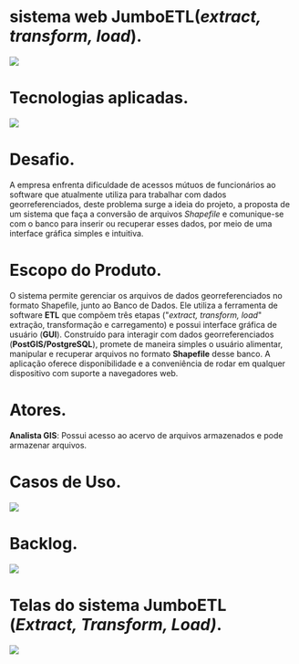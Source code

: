 # sistema web JumboETL(*extract, transform, load*).
 ![](https://i.imgur.com/GVAU8Y1.png)

# Tecnologias aplicadas.
![](https://i.imgur.com/bNRJEIt.png)

# Desafio.
A empresa enfrenta dificuldade de acessos mútuos de funcionários ao software que atualmente utiliza para trabalhar com dados georreferenciados, deste problema surge a ideia do projeto, a proposta de um sistema que faça a conversão de arquivos *Shapefile* e comunique-se com o banco para inserir ou recuperar esses dados, por meio de uma interface gráfica simples e intuitiva.

# Escopo do Produto.
O sistema permite gerenciar os arquivos de dados georreferenciados no formato Shapefile, junto ao Banco de Dados. Ele utiliza a ferramenta de software **ETL** que compõem três etapas ("*extract, transform, load*" extração, transformação e carregamento) e possui interface gráfica de usuário (**GUI**). Construído para interagir com dados georreferenciados (**PostGIS/PostgreSQL**), promete de maneira simples o usuário alimentar, manipular e recuperar arquivos no formato **Shapefile** desse banco. A aplicação oferece disponibilidade e a conveniência de rodar em qualquer dispositivo com suporte a navegadores web.

# Atores.
**Analista GIS**: Possui acesso ao acervo de arquivos armazenados e pode armazenar arquivos.

# Casos de Uso.
![](https://imgur.com/3UwyV6f.png)

# Backlog.
![](https://i.imgur.com/Q6lCJzb.png)

# Telas do sistema JumboETL (*Extract, Transform, Load)*.
![](https://i.imgur.com/0AO8IiY.jpg)

